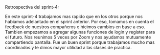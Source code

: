 Retrospectiva del sprint-4:

En este sprint-4 trabajamos mas rapido que en los otros porque nos habiamos adelantado en el sprint anterior. Por eso, tomamos en cuenta el feedback de nuestros compañeros e hicimos cambios en base a eso. Tambien empezamos a agregar algunas funciones de login y register para el futuro. Nos reunimos 5 veces por Zoom y nos ayudamos mutuamente compartiendo pantalla. Fue un buen sprint porque trabajamos mucho mas coordinados y le dimos mayor utilidad a las clases de practica.